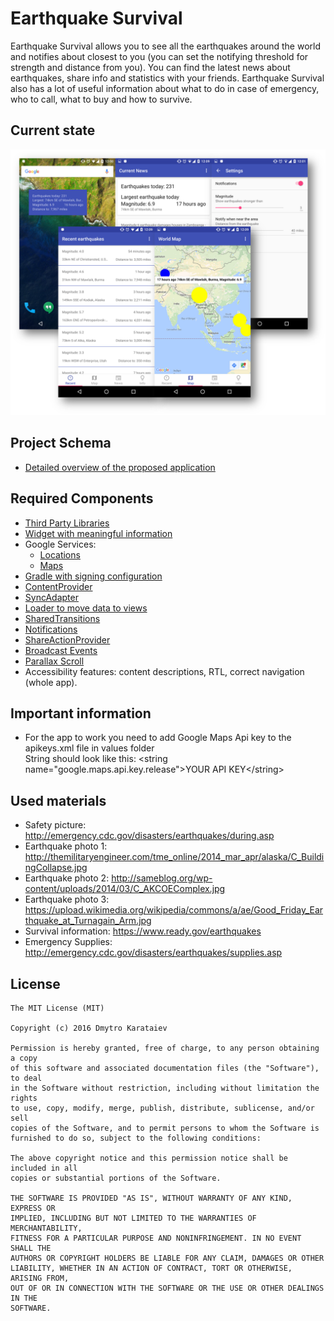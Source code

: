 # Earthquake Survival
Earthquake Survival allows you to see all the earthquakes around the world and notifies about closest to you (you can set the notifying threshold for strength and distance from you). You can find the latest news about earthquakes, share info and statistics with your friends. Earthquake Survival also has a lot of useful information about what to do in case of emergency, who to call, what to buy and how to survive.

## Current state
![Screnshots of current state](materials/earthquake_survival.png)

## Project Schema
* [Detailed overview of the proposed application](materials/Capstone_Stage1.pdf)

## Required Components
* [Third Party Libraries](https://github.com/dmytroKarataiev/EarthquakeSurvival/blob/34f24be78184e83985284d44d99b91444b41257d/app/build.gradle#L62)
* [Widget with meaningful information](app/src/main/java/com/adkdevelopment/earthquakesurvival/widget)
* Google Services:
  * [Locations](https://github.com/dmytroKarataiev/EarthquakeSurvival/blob/34f24be78184e83985284d44d99b91444b41257d/app/src/main/java/com/adkdevelopment/earthquakesurvival/PagerActivity.java#L117)
  * [Maps](app/src/main/java/com/adkdevelopment/earthquakesurvival/MapviewFragment.java)
* [Gradle with signing configuration](app/build.gradle)
* [ContentProvider](https://github.com/dmytroKarataiev/EarthquakeSurvival/blob/34f24be78184e83985284d44d99b91444b41257d/app/src/main/java/com/adkdevelopment/earthquakesurvival/provider/EarthquakeProvider.java)
* [SyncAdapter](https://github.com/dmytroKarataiev/EarthquakeSurvival/blob/34f24be78184e83985284d44d99b91444b41257d/app/src/main/java/com/adkdevelopment/earthquakesurvival/syncadapter/SyncAdapter.java#L63)
* [Loader to move data to views](https://github.com/dmytroKarataiev/EarthquakeSurvival/blob/34f24be78184e83985284d44d99b91444b41257d/app/src/main/java/com/adkdevelopment/earthquakesurvival/RecentFragment.java#L88)
* [SharedTransitions](app/src/main/java/com/adkdevelopment/earthquakesurvival/RecentAdapter.java)
* [Notifications](https://github.com/dmytroKarataiev/EarthquakeSurvival/blob/b7d081d0fafe7db03648ba55b8dd22326ddfca5a/app/src/main/java/com/adkdevelopment/earthquakesurvival/geofence/GeofenceService.java#L97)
* [ShareActionProvider](app/src/main/java/com/adkdevelopment/earthquakesurvival/DetailFragment.java)
* [Broadcast Events](https://github.com/dmytroKarataiev/EarthquakeSurvival/blob/d70d8f53387c5aac9ad0d7df337542722549e9d9/app/src/main/AndroidManifest.xml#L120)
* [Parallax Scroll](app/src/main/java/com/adkdevelopment/earthquakesurvival/SurvivalFragment.java)
* Accessibility features: content descriptions, RTL, correct navigation (whole app).


## Important information
* For the app to work you need to add Google Maps Api key to the apikeys.xml file in values folder <br>
String should look like this: \<string name="google.maps.api.key.release">YOUR API KEY\</string>

## Used materials
* Safety picture: http://emergency.cdc.gov/disasters/earthquakes/during.asp
* Earthquake photo 1: http://themilitaryengineer.com/tme_online/2014_mar_apr/alaska/C_BuildingCollapse.jpg
* Earthquake photo 2: http://sameblog.org/wp-content/uploads/2014/03/C_AKCOEComplex.jpg
* Earthquake photo 3: https://upload.wikimedia.org/wikipedia/commons/a/ae/Good_Friday_Earthquake_at_Turnagain_Arm.jpg
* Survival information: https://www.ready.gov/earthquakes
* Emergency Supplies: http://emergency.cdc.gov/disasters/earthquakes/supplies.asp

License
-------

	The MIT License (MIT)

	Copyright (c) 2016 Dmytro Karataiev

	Permission is hereby granted, free of charge, to any person obtaining a copy
	of this software and associated documentation files (the "Software"), to deal
	in the Software without restriction, including without limitation the rights
	to use, copy, modify, merge, publish, distribute, sublicense, and/or sell
	copies of the Software, and to permit persons to whom the Software is
	furnished to do so, subject to the following conditions:

	The above copyright notice and this permission notice shall be included in all
	copies or substantial portions of the Software.

	THE SOFTWARE IS PROVIDED "AS IS", WITHOUT WARRANTY OF ANY KIND, EXPRESS OR
	IMPLIED, INCLUDING BUT NOT LIMITED TO THE WARRANTIES OF MERCHANTABILITY,
	FITNESS FOR A PARTICULAR PURPOSE AND NONINFRINGEMENT. IN NO EVENT SHALL THE
	AUTHORS OR COPYRIGHT HOLDERS BE LIABLE FOR ANY CLAIM, DAMAGES OR OTHER
	LIABILITY, WHETHER IN AN ACTION OF CONTRACT, TORT OR OTHERWISE, ARISING FROM,
	OUT OF OR IN CONNECTION WITH THE SOFTWARE OR THE USE OR OTHER DEALINGS IN THE
	SOFTWARE.